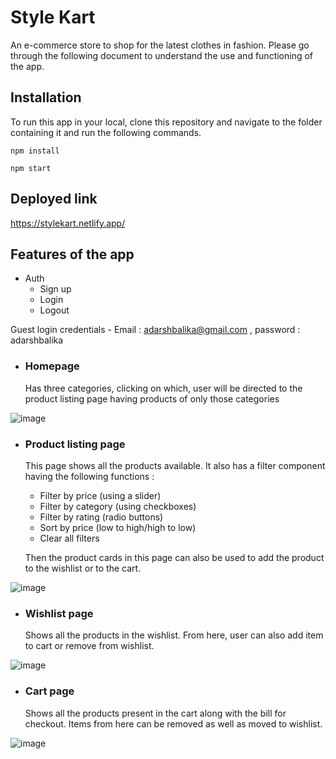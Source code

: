 
# Style Kart

An e-commerce store to shop for the latest clothes in fashion. Please go through the following document to understand the use and functioning of the app.

## Installation
To run this app in your local, clone this repository and navigate to the folder containing it and run the following commands.

`npm install`

`npm start`

## Deployed link
https://stylekart.netlify.app/

## Features of the app
- Auth
    - Sign up
    - Login
    - Logout

Guest login credentials - Email : adarshbalika@gmail.com , password : adarshbalika

- ### Homepage
    Has three categories, clicking on which, user will be directed to the product listing page having products of only those categories
    
![image](https://user-images.githubusercontent.com/30795425/162257939-4d553b8d-e61e-4cf9-bc62-57115281b884.png)

- ### Product listing page
    This page shows all the products available. It also has a filter component having the following functions :
    - Filter by price (using a slider)
    - Filter by category (using checkboxes)
    - Filter by rating (radio buttons)
    - Sort by price (low to high/high to low)
    - Clear all filters

    Then the product cards in this page can also be used to add the product to the wishlist or to the cart.

![image](https://user-images.githubusercontent.com/30795425/162258094-3cba2d7b-8887-4868-9da2-8a65a6ccb848.png)

- ### Wishlist page
    Shows all the products in the wishlist. From here, user can also add item to cart or remove from wishlist.

![image](https://user-images.githubusercontent.com/30795425/162258175-f7f07f37-1e89-4fde-9bc0-f10c22ea9143.png)

- ### Cart page
    Shows all the products present in the cart along with the bill for checkout. Items from here can be removed as well as moved to wishlist.

![image](https://user-images.githubusercontent.com/30795425/162258246-3ee7f13e-0c2d-4c66-bc21-bed2227e6b0c.png)
